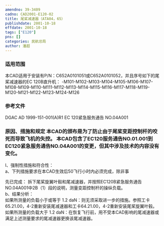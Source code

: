 ```yaml
---
amendno: 39-3409  
cadno: CAD2001-E120-02  
title: 尾桨减速器（ATA04，65）  
publishdate: 2001-10-18  
effdate: 2001-10-18  
tags: ["E120"]  
pns: []  
categories: 民航总局  
author: 潘超  
---
```

  
### 适用范围  
本CAD适用于安装有P/N：C652A0101051或C652A0101052，并且序号如下的尾桨减速器的EC 120B直升机：
-M101-M102-M103-M104-M105-M106-M107-M108-M109-M110-M111-M112-M113-M114-M115-M116-M117-M118-M119-M120-M121-M122-M123-M124-M126  
  
<!--more-->  
### 参考文件  
DGAC AD 1999-151-001(A)R1             EC 120紧急服务通告 NO.04A001  
  
### 原因、措施和规定 本CAD的颁布是为了防止由于尾桨变距控制杆的咬死而导致飞机的失控。     本CAD包含了EC120服务通告NO.01.001到EC120紧急服务通告NO.04A001的变更，但其中涉及技术的内容没有变化。  
I、强制性措施和符合性：  
a、下列措施要求在本CAD生效后50飞行小时内必须完成，除非事  
  
先已完成：         拆下尾桨旋翼叶毂和尾减速器，并按照EC120B紧急服务通告NO.04A001中2B（1）段的说明，测量变距控制杆的操纵负载。  
b、结果分析：  
       如果所测量的负载小于或等于 1.2 daN：则无须采取进一步的措施。参照工卡65.21.00，4-2重新安装尾减速器和工卡64.21.00，4-2重新安装尾桨旋翼叶毂。  
       如果所测量的负载大于 1.2 daN：在恢复飞行前，用不受本CAD影响的尾减速器或满足上述测量要求的尾减速器更换该尾减速器。  
